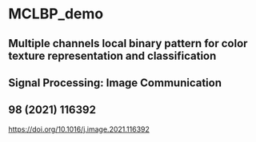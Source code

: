 # MCLBP_demo
## Multiple channels local binary pattern for color texture representation and classification
## Signal Processing: Image Communication
## 98 (2021) 116392
https://doi.org/10.1016/j.image.2021.116392
